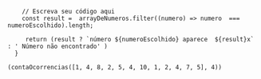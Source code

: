 ```function contaOcorrencias(arrayDeNumeros, numeroEscolhido) {
    // Escreva seu código aqui
    const result =  arrayDeNumeros.filter((numero) => numero  === numeroEscolhido).length;

     return (result ? `número ${numeroEscolhido} aparece  ${result}x` : ' Número não encontrado' )
  }

(contaOcorrencias([1, 4, 8, 2, 5, 4, 10, 1, 2, 4, 7, 5], 4))
```